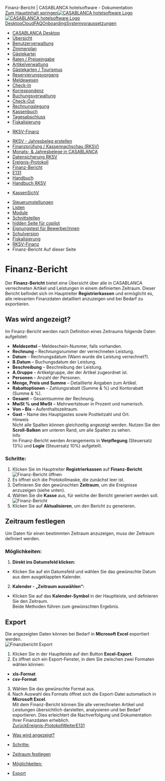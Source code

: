 Finanz-Bericht | CASABLANCA hotelsoftware - Dokumentation  
[Zum Hauptinhalt springen](https://docs.casablanca.at/desktop/fiscalization/rksv/financial_report/#__docusaurus_skipToContent_fallback)[![CASABLANCA hotelsoftware Logo](https://docs.casablanca.at/img/logo.png) ![CASABLANCA hotelsoftware Logo](https://docs.casablanca.at/img/Casablanca_LOGO_2022_neg.png)](https://docs.casablanca.at/) [Desktop](https://docs.casablanca.at/desktop/desktop/)[Cloud](https://docs.casablanca.at/cloud/cloud_systems/)[FAQ](https://docs.casablanca.at/faq)[Onboarding](https://docs.casablanca.at/onboarding/fiscalization)[Systemvoraussetzungen](https://docs.casablanca.at/system_requirements)  
* [CASABLANCA Desktop](https://docs.casablanca.at/desktop/desktop/)
* [Übersicht](https://docs.casablanca.at/desktop/interface/)
* [Benutzerverwaltung](https://docs.casablanca.at/desktop/user_management/)
* [Zimmerplan](https://docs.casablanca.at/desktop/room_plan/)
* [Gästekartei](https://docs.casablanca.at/desktop/guest_profile/)
* [Raten / Preiseingabe](https://docs.casablanca.at/desktop/raten/)
* [Artikelverwaltung](https://docs.casablanca.at/desktop/articles/)
* [Gästekarten / Tourismus](https://docs.casablanca.at/desktop/guest_cards/)
* [Reservierungsvorgang](https://docs.casablanca.at/desktop/reservation_process/)
* [Meldewesen](https://docs.casablanca.at/desktop/registration/)
* [Check-In](https://docs.casablanca.at/desktop/check_in/)
* [Korrespondenz](https://docs.casablanca.at/desktop/correspondence/)
* [Buchungsverwaltung](https://docs.casablanca.at/desktop/account/)
* [Check-Out](https://docs.casablanca.at/desktop/check-out/)
* [Rechnungslegung](https://docs.casablanca.at/desktop/accounting/)
* [Kassenbuch](https://docs.casablanca.at/desktop/cashbook/)
* [Tagesabschluss](https://docs.casablanca.at/desktop/daily_closing/)
* [Fiskalisierung](https://docs.casablanca.at/desktop/fiscalization/)
+ [RKSV-Finanz](https://docs.casablanca.at/desktop/fiscalization/rksv/)
- [RKSV - Jahresbeleg erstellen](https://docs.casablanca.at/desktop/fiscalization/rksv/rksv_annual_receipt)
- [Finanzprüfung / Kassennachschau (RKSV)](https://docs.casablanca.at/desktop/fiscalization/rksv/rksv_data_export)
- [Monats- & Jahresbelege in CASABLANCA](https://docs.casablanca.at/desktop/fiscalization/rksv/monthly_annual_receipts)
- [Datensicherung RKSV](https://docs.casablanca.at/desktop/fiscalization/rksv/data_backup_rksv)
- [Ereignis-Protokoll](https://docs.casablanca.at/desktop/fiscalization/rksv/event_protocol)
- [Finanz-Bericht](https://docs.casablanca.at/desktop/fiscalization/rksv/financial_report)
- [E131](https://docs.casablanca.at/desktop/fiscalization/rksv/e131)
- [Handbuch](https://docs.casablanca.at/desktop/fiscalization/rksv/handbuch)
- [Handbuch RKSV](https://docs.casablanca.at/desktop/fiscalization/rksv/handbuch_rksv)
+ [KassenSichV](https://docs.casablanca.at/desktop/fiscalization/kassensichv/)
* [Steuerumstellungen](https://docs.casablanca.at/desktop/tax_changes/)
* [Listen](https://docs.casablanca.at/desktop/lists/)
* [Module](https://docs.casablanca.at/desktop/module/)
* [Schnittstellen](https://docs.casablanca.at/desktop/interfaces/)
* [hidden Seite für copilot](https://docs.casablanca.at/desktop/hidden_copilot)
* [Eignungstest für Bewerber/innen](https://docs.casablanca.at/desktop/qualification)
* [Schulversion](https://docs.casablanca.at/desktop/schoolversion)  
* [Fiskalisierung](https://docs.casablanca.at/desktop/fiscalization/)
* [RKSV-Finanz](https://docs.casablanca.at/desktop/fiscalization/rksv/)
* Finanz-Bericht
Auf dieser Seite

# Finanz-Bericht  
Der **Finanz-Bericht** bietet eine Übersicht über alle in CASABLANCA verrechneten Artikel und Leistungen in einem definierten Zeitraum. Dieser Bericht befindet sich im Hauptreiter **Registrierkassen** und ermöglicht es, alle relevanten Finanzdaten detailliert anzuzeigen und bei Bedarf zu exportieren.

## Was wird angezeigt?[](https://docs.casablanca.at/desktop/fiscalization/rksv/financial_report/#was-wird-angezeigt "Direkter Link zu Was wird angezeigt?")  
Im Finanz-Bericht werden nach Definition eines Zeitraums folgende Daten aufgelistet:  
* **Meldezettel** – Meldeschein-Nummer, falls vorhanden.
* **Rechnung** – Rechnungsnummer der verrechneten Leistung.
* **Datum** – Rechnungsdatum (Wann wurde die Leistung verrechnet?).
* **B.Datum** – Buchungsdatum der Leistung.
* **Beschreibung** – Beschreibung der Leistung.
* **A.Gruppe** – Artikelgruppe, der der Artikel zugeordnet ist.
* **Personen** – Anzahl der Personen.
* **Menge, Preis und Summe** – Detaillierte Angaben zum Artikel.
* **Rabattoptionen** – Zahlungsrabatt (Summe & %) und Kontorabatt (Summe & %).
* **Gesamt** – Gesamtsumme der Rechnung.
* **MwSt % und MwSt** – Mehrwertsteuer in Prozent und numerisch.
* **Von – Bis** – Aufenthaltszeitraum.
* **Gast** – Name des Hauptgastes sowie Postleitzahl und Ort.  
Hinweis  
Nicht alle Spalten können gleichzeitig angezeigt werden. Nutzen Sie den **Scroll-Balken** am unteren Rand, um alle Spalten zu sehen.  
Info  
Im Finanz-Bericht werden Arrangements in **Verpflegung** (Steuersatz 13%) und **Logie** (Steuersatz 10%) aufgeteilt.

### Schritte:[](https://docs.casablanca.at/desktop/fiscalization/rksv/financial_report/#schritte "Direkter Link zu Schritte:")  
1. Klicken Sie im Hauptreiter **Registrierkassen** auf **Finanz-Bericht**.  
![Finanz-Bericht öffnen](https://docs.casablanca.at/assets/images/finanzbericht_oeffnen-3733c71a74e496666adbf229d329893c.png "Finanz-Bericht öffnen")  
1. Es öffnet sich die Protokollmaske, die zunächst leer ist.
2. Definieren Sie den gewünschten **Zeitraum**, um die Ereignisse anzuzeigen (siehe unten).
3. Wählen Sie die **Kasse** aus, für welche der Bericht generiert werden soll.  
![Finanz-Bericht](https://docs.casablanca.at/assets/images/finanzbericht-a9a349f922281c9254f9dbdc181990f8.png "Finanz-Bericht")  
4. Klicken Sie auf **Aktualisieren**, um den Bericht zu generieren.

## Zeitraum festlegen[](https://docs.casablanca.at/desktop/fiscalization/rksv/financial_report/#zeitraum-festlegen "Direkter Link zu Zeitraum festlegen")  
Um Daten für einen bestimmten Zeitraum anzuzeigen, muss der Zeitraum definiert werden.

### Möglichkeiten:[](https://docs.casablanca.at/desktop/fiscalization/rksv/financial_report/#möglichkeiten "Direkter Link zu Möglichkeiten:")  
1. **Direkt ins Datumsfeld klicken:**  
* Klicken Sie auf ein Datumsfeld und wählen Sie das gewünschte Datum aus dem ausgeklappten Kalender.
2. **Kalender - „Zeitraum auswählen“:**  
* Klicken Sie auf das **Kalender-Symbol** in der Hauptleiste, und definieren Sie den Zeitraum.  
Beide Methoden führen zum gewünschten Ergebnis.

## Export[](https://docs.casablanca.at/desktop/fiscalization/rksv/financial_report/#export "Direkter Link zu Export")  
Die angezeigten Daten können bei Bedarf in **Microsoft Excel** exportiert werden.  
![Finanzbericht Export](https://docs.casablanca.at/assets/images/finanzbericht_export-51f4fa89fb89bd7627c2f795d3de7fbb.png "Finanzbericht Export")  
1. Klicken Sie in der Hauptleiste auf den Button **Excel-Export**.
2. Es öffnet sich ein Export-Fenster, in dem Sie zwischen zwei Formaten wählen können:
* **xls-Format**
* **csv-Format**
3. Wählen Sie das gewünschte Format aus.
4. Nach Auswahl des Formats öffnet sich die Export-Datei automatisch in **Microsoft Excel**.  
Mit dem Finanz-Bericht können Sie alle verrechneten Artikel und Leistungen übersichtlich darstellen, analysieren und bei Bedarf exportieren. Dies erleichtert die Nachverfolgung und Dokumentation Ihrer Finanzdaten erheblich.  
[ZurückEreignis-Protokoll](https://docs.casablanca.at/desktop/fiscalization/rksv/event_protocol)[WeiterE131](https://docs.casablanca.at/desktop/fiscalization/rksv/e131)  
* [Was wird angezeigt?](https://docs.casablanca.at/desktop/fiscalization/rksv/financial_report/#was-wird-angezeigt)
+ [Schritte:](https://docs.casablanca.at/desktop/fiscalization/rksv/financial_report/#schritte)
* [Zeitraum festlegen](https://docs.casablanca.at/desktop/fiscalization/rksv/financial_report/#zeitraum-festlegen)
+ [Möglichkeiten:](https://docs.casablanca.at/desktop/fiscalization/rksv/financial_report/#möglichkeiten)
* [Export](https://docs.casablanca.at/desktop/fiscalization/rksv/financial_report/#export)